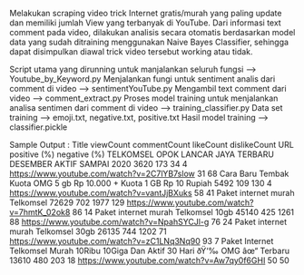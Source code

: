 Melakukan scraping video trick Internet gratis/murah yang paling update dan memiliki jumlah View yang terbanyak di YouTube. 
Dari informasi text comment pada video, dilakukan analisis secara otomatis berdasarkan model data yang sudah ditraining menggunakan Naive Bayes Classifier, sehingga dapat disimpulkan diawal trick video tersebut working atau tidak.

Script utama yang dirunning untuk manjalankan seluruh fungsi --> Youtube_by_Keyword.py 
Menjalankan fungi untuk sentiment analis dari comment di video --> sentimentYouTube.py
Mengambil text comment dari video --> comment_extract.py
Proses model training untuk menjalankan analisa sentimen dari comment di video --> training_classifier.py
Data set training --> emoji.txt, negative.txt, positive.txt
Hasil model training --> classifier.pickle


Sample Output :
Title	viewCount	commentCount	likeCount	dislikeCount	URL	positive (%)	negative (%)
TELKOMSEL OPOK LANCAR JAYA TERBARU DESEMBER AKTIF SAMPAI 2020	3620	173	34	4	https://www.youtube.com/watch?v=2C7lYB7slow	31	68
Cara Baru Tembak Kuota OMG 5 gb Rp 10.000 + Kuota 1 GB Rp 10 Rupiah	5492	109	130	4	https://www.youtube.com/watch?v=vantJjBXuks	58	41
Paket internet murah Telkomsel	72629	702	1977	129	https://www.youtube.com/watch?v=7hmtK_02ok8	86	14
Paket internet murah Telkomsel 10gb	45140	425	1261	88	https://www.youtube.com/watch?v=NpahSYCJl-g	76	24
Paket internet murah Telkomsel 30gb	26135	744	1202	71	https://www.youtube.com/watch?v=zC1LNq3Nq90	93	7
Paket Internet Telkomsel Murah 10Ribu 10Giga Dan Aktif 30 Hari ðŸ‘‰ OMG âœ“ Terbaru	13610	480	203	18	https://www.youtube.com/watch?v=Aw7qy0f6GHI	50	50

